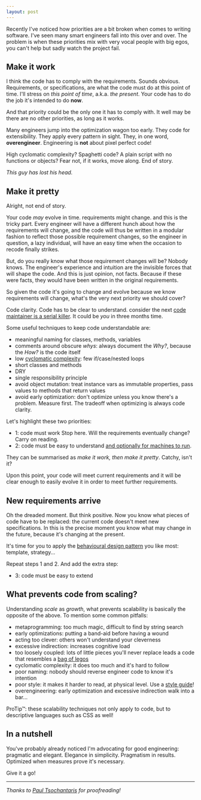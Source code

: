 ```yaml
---
layout: post
---
```

Recently I've noticed how priorities are a bit broken when comes to writing software.
I've seen many smart engineers fall into this over and over.
The problem is when these priorities mix with very vocal people with big egos, you can't help but sadly watch the project fail.

## Make it work

I think the code has to comply with the requirements. Sounds obvious.
Requirements, or specifications, are what the code must do at this point of time.
I'll stress on _this point of time_, a.k.a. _the present_. Your code has to do the job it's intended to do **now**.

And that priority could be the only one it has to comply with. It well may be there are no other priorities, as long as it works.

Many engineers jump into the optimization wagon too early. They code for extensibility. They apply every pattern in sight. They, in one word, **overengineer**.
Engineering is **not** about pixel perfect code!

High cyclomatic complexity? Spaghetti code? A plain script with no functions or objects? Fear not, if it works, move along. End of story.

_This guy has lost his head._

## Make it pretty

Alright, not end of story.

Your code _may_ evolve in time. requirements might change. and this is the tricky part. Every engineer will have a different hunch about how the requirements will change, and the code will thus be written in a modular fashion to reflect those possible requirement changes, so the engineer in question, a lazy individual, will have an easy time when the occasion to recode finally strikes.

But, do you really know what those requirement changes will be? Nobody knows. The engineer's experience and intuition are the invisible forces that will shape the code. And this is just opinion, not facts. Because if these were facts, they would have been written in the original requirements.

So given the code it's going to change and evolve because we know requirements will change, what's the very next priority we should cover?

Code clarity. Code has to be clear to understand. consider the next [code maintainer is a serial killer](/public/001grg3w.jpg).
It could be *you* in three months time.

Some useful techniques to keep code understandable are:

- meaningful naming for classes, methods, variables
- comments around obscure _whys_: always document the _Why?_, because the _How?_ is the code itself
- low [cyclomatic complexity](http://ruby.sadi.st/Flog.html): few if/case/nested loops
- short classes and methods
- DRY
- single responsibility principle
- avoid object mutation: treat instance vars as immutable properties, pass values to methods that return values
- avoid early optimization: don't optimize unless you know there's a problem. Measure first. The tradeoff when optimizing is always code clarity.

Let's highlight these two priorities:

- 1: code must work
Stop here. Will the requirements eventually change? Carry on reading.
- 2: code must be easy to understand [and optionally for machines to run](http://en.wikiquote.org/wiki/Martin_Fowler).

They can be summarised as _make it work, then make it pretty_. Catchy, isn't it?

Upon this point, your code will meet current requirements and it will be clear enough to easily evolve it in order to meet further requirements.

## New requirements arrive

Oh the dreaded moment. But think positive. Now you know what pieces of code have to be replaced: the current code doesn't meet new specifications.
In this is the precise moment you know what may change in the future, because it's changing at the present.

It's time for you to apply the [behavioural design pattern](https://en.wikipedia.org/wiki/Behavioral_pattern) you like most: template, strategy…

Repeat steps 1 and 2. And add the extra step:

- 3: code must be easy to extend

## What prevents code from scaling?

Understanding _scale_ as _growth_, what prevents scalability is basically the opposite of the above. To mention some common pitfalls:

- metaprogramming: too much magic, difficult to find by string search
- early optimizations: putting a band-aid before having a wound
- acting too clever: others won't understand your cleverness
- excessive indirection: increases cognitive load
- too loosely coupled: lots of little pieces you'll never replace leads a code that resembles a [bag of legos](http://cache-cdn.kalaydo.de/mmo/9/709/927/49_582277364.jpg)
- cyclomatic complexity: it does too much and it's hard to follow
- poor naming: nobody should reverse engineer code to know it's intention
- poor style: it makes it harder to read, at physical level. Use a [style guide](https://github.com/bbatsov/ruby-style-guide)!
- overengineering: early optimization and excessive indirection walk into a bar…

ProTip™: these scalability techniques not only apply to code, but to descriptive languages such as CSS as well!

## In a nutshell

You've probably already noticed I'm advocating for good engineering: pragmatic and elegant. Elegance in simplicity. Pragmatism in results. Optimized when measures prove it's necessary.

Give it a go!

<hr>

_Thanks to [Paul Tsochantaris](http://bru) for proofreading!_
